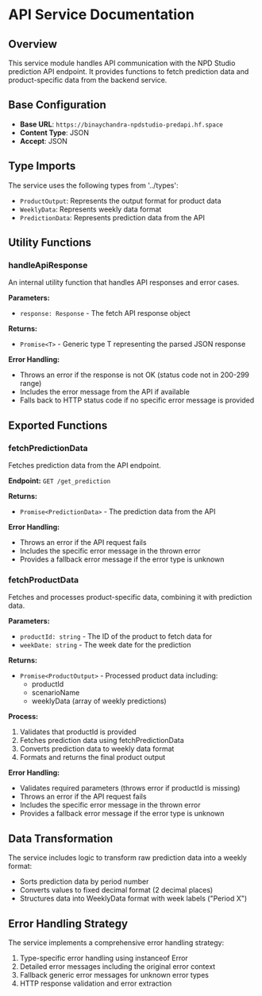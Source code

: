 # API Service Documentation

## Overview
This service module handles API communication with the NPD Studio prediction API endpoint. It provides functions to fetch prediction data and product-specific data from the backend service.

## Base Configuration
- **Base URL**: `https://binaychandra-npdstudio-predapi.hf.space`
- **Content Type**: JSON
- **Accept**: JSON

## Type Imports
The service uses the following types from '../types':
- `ProductOutput`: Represents the output format for product data
- `WeeklyData`: Represents weekly data format
- `PredictionData`: Represents prediction data from the API

## Utility Functions

### handleApiResponse<T>
An internal utility function that handles API responses and error cases.

**Parameters:**
- `response: Response` - The fetch API response object

**Returns:**
- `Promise<T>` - Generic type T representing the parsed JSON response

**Error Handling:**
- Throws an error if the response is not OK (status code not in 200-299 range)
- Includes the error message from the API if available
- Falls back to HTTP status code if no specific error message is provided

## Exported Functions

### fetchPredictionData
Fetches prediction data from the API endpoint.

**Endpoint:** `GET /get_prediction`

**Returns:**
- `Promise<PredictionData>` - The prediction data from the API

**Error Handling:**
- Throws an error if the API request fails
- Includes the specific error message in the thrown error
- Provides a fallback error message if the error type is unknown

### fetchProductData
Fetches and processes product-specific data, combining it with prediction data.

**Parameters:**
- `productId: string` - The ID of the product to fetch data for
- `weekDate: string` - The week date for the prediction

**Returns:**
- `Promise<ProductOutput>` - Processed product data including:
  - productId
  - scenarioName
  - weeklyData (array of weekly predictions)

**Process:**
1. Validates that productId is provided
2. Fetches prediction data using fetchPredictionData
3. Converts prediction data to weekly data format
4. Formats and returns the final product output

**Error Handling:**
- Validates required parameters (throws error if productId is missing)
- Throws an error if the API request fails
- Includes the specific error message in the thrown error
- Provides a fallback error message if the error type is unknown

## Data Transformation
The service includes logic to transform raw prediction data into a weekly format:
- Sorts prediction data by period number
- Converts values to fixed decimal format (2 decimal places)
- Structures data into WeeklyData format with week labels ("Period X")

## Error Handling Strategy
The service implements a comprehensive error handling strategy:
1. Type-specific error handling using instanceof Error
2. Detailed error messages including the original error context
3. Fallback generic error messages for unknown error types
4. HTTP response validation and error extraction